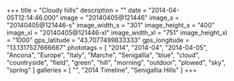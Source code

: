 +++
title = "Cloudy hills"
description = ""
date = "2014-04-05T12:14:46.000"
image = "20140405@121446"
image_s = "20140405@121446-s"
image_width_s = "301"
image_height_s = "400"
image_xl = "20140405@121446-xl"
image_width_xl = "751"
image_height_xl = "1000"
gps_latitude = "43.7077499833333"
gps_longitude = "13.1317527666667"
phototags = [ "2014", "2014-04", "2014-04-05", "Ancona", "Europe", "Italy", "Marche", "Senigallia", "blue", "cloud", "countryside", "field", "green", "hill", "morning", "outdoor", "plowed", "sky", "spring" ]
galleries = [ "", "2014 Timeline", "Senigallia Hills" ]
+++
